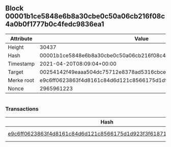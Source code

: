 ## Block 00001b1ce5848e6b8a30cbe0c50a06cb216f08c4a0b0f1777b0c4fedc9836ea1

Attribute | Value
--- | ---
Height | 30437
Hash | 00001b1ce5848e6b8a30cbe0c50a06cb216f08c4a0b0f1777b0c4fedc9836ea1
Timestamp | 2021-04-20T08:09:04+00:00
Target | 00254142f49eaaa504dc75712e8378ad5316cbcead634704b3734b6271167cc4
Merke root | e9c6ff0623863f4d8161c84d6d121c8566175d1d923f3f618714575fa808f995
Nonce | 2965961223

```

```

### Transactions

Hash | Amount
--- | ---
[e9c6ff0623863f4d8161c84d6d121c8566175d1d923f3f618714575fa808f995](e9c6ff0623863f4d8161c84d6d121c8566175d1d923f3f618714575fa808f995.md) | 10.00000000 SKEPTI 
